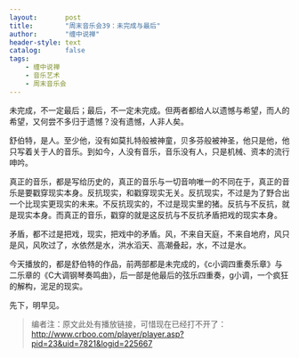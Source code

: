 ```yaml
---
layout:       post
title:        "周末音乐会39：未完成与最后"
author:       "缠中说禅"
header-style: text
catalog:      false
tags:
    - 缠中说禅
    - 音乐艺术
    - 周末音乐会
---
```


未完成，不一定最后；最后，不一定未完成。但两者都给人以遗憾与希望，而人的希望，又何尝不多归于遗憾？没有遗憾，人非人矣。



舒伯特，是人。至少他，没有如莫扎特般被神童，贝多芬般被神圣，他只是他，他只写着关于人的音乐。到如今，人没有音乐，音乐没有人，只是机械、资本的流行呻吟。



真正的音乐，都是写给历史的，真正的音乐与一切音响唯一的不同在于，真正的音乐是要戳穿现实本身。反抗现实，和戳穿现实无关。反抗现实，不过是为了野合出一个比现实更现实的未来。不反抗现实的，不过是现实里的猪。反抗与不反抗，就是现实本身。而真正的音乐，戳穿的就是这反抗与不反抗矛盾把戏的现实本身。



矛盾，都不过是把戏，现实，把戏中的矛盾。风，不来自天庭，不来自地府，风只是风，风吹过了，水依然是水，洪水滔天、高潮叠起，水，不过是水。



今天播放的，都是舒伯特的作品，前两部都是未完成的，《c小调四重奏乐章》与二乐章的《C大调钢琴奏鸣曲》，后一部是他最后的弦乐四重奏，g小调，一个疯狂的解构，泥足的现实。



先下，明早见。



> 编者注：原文此处有播放链接，可惜现在已经打不开了：http://www.crboo.com/player/player.asp?pid=23&uid=7821&logid=225667
